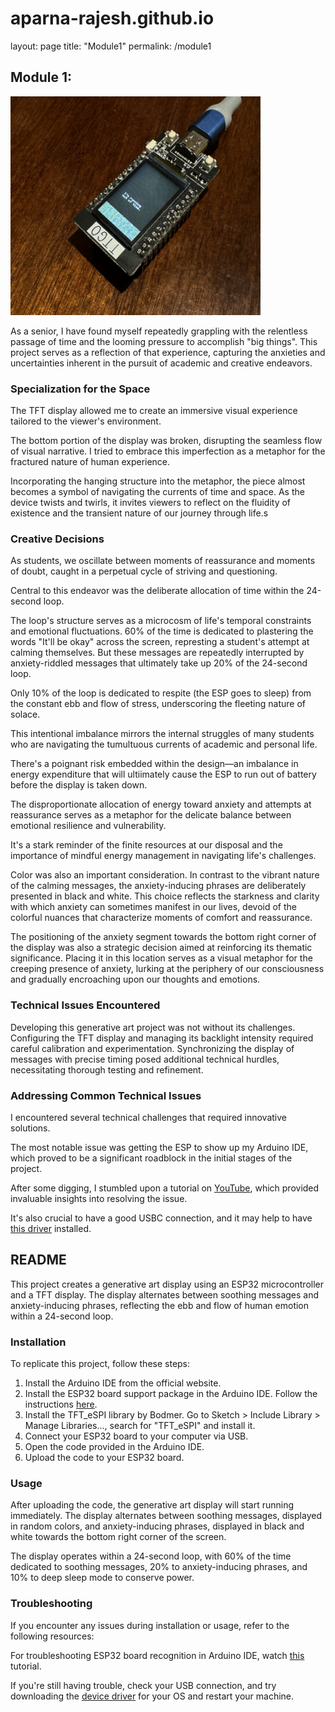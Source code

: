 # aparna-rajesh.github.io

layout: page
title: "Module1"
permalink: /module1

## Module 1:
<a href="https://youtu.be/vUEu3yvQ8Dk">
    <img src="IMG_5481.png" alt="Link to Demo" width="400" height="350">
</a>



As a senior, I have found myself repeatedly grappling with the relentless passage of time and the looming pressure to accomplish "big things". This project serves as a reflection of that experience, capturing the anxieties and uncertainties inherent in the pursuit of academic and creative endeavors.

### Specialization for the Space
The TFT display allowed me to create an immersive visual experience tailored to the viewer's environment. 

The bottom portion of the display was broken, disrupting the seamless flow of visual narrative. I tried to embrace this imperfection as a metaphor for the fractured nature of human experience.

Incorporating the hanging structure into the metaphor, the piece almost becomes a symbol of navigating the currents of time and space. As the device twists and twirls, it invites viewers to reflect on the fluidity of existence and the transient nature of our journey through life.s

### Creative Decisions
As students, we oscillate between moments of reassurance and moments of doubt, caught in a perpetual cycle of striving and questioning.

Central to this endeavor was the deliberate allocation of time within the 24-second loop.

The loop's structure serves as a microcosm of life's temporal constraints and emotional fluctuations. 60% of the time is dedicated to plastering the words "It'll be okay" across the screen, represting a student's attempt at calming themselves. But these messages are repeatedly interrupted by anxiety-riddled messages that ultimately take up 20% of the 24-second loop. 

Only 10% of the loop is dedicated to respite (the ESP goes to sleep) from the constant ebb and flow of stress, underscoring the fleeting nature of solace.

This intentional imbalance mirrors the internal struggles of many students who are navigating the tumultuous currents of academic and personal life. 

There's a poignant risk embedded within the design—an imbalance in energy expenditure that will ultiimately cause the ESP to run out of battery before the display is taken down.

The disproportionate allocation of energy toward anxiety and attempts at reassurance serves as a metaphor for the delicate balance between emotional resilience and vulnerability. 

It's a stark reminder of the finite resources at our disposal and the importance of mindful energy management in navigating life's challenges.

Color was also an important consideration. In contrast to the vibrant nature of the calming messages, the anxiety-inducing phrases are deliberately presented in black and white. This choice reflects the starkness and clarity with which anxiety can sometimes manifest in our lives, devoid of the colorful nuances that characterize moments of comfort and reassurance.

The positioning of the anxiety segment towards the bottom right corner of the display was also a strategic decision aimed at reinforcing its thematic significance. Placing it in this location serves as a visual metaphor for the creeping presence of anxiety, lurking at the periphery of our consciousness and gradually encroaching upon our thoughts and emotions.

### Technical Issues Encountered
Developing this generative art project was not without its challenges. Configuring the TFT display and managing its backlight intensity required careful calibration and experimentation. Synchronizing the display of messages with precise timing posed additional technical hurdles, necessitating thorough testing and refinement.

### Addressing Common Technical Issues
I encountered several technical challenges that required innovative solutions. 

The most notable issue was getting the ESP to show up my Arduino IDE, which proved to be a significant roadblock in the initial stages of the project.

After some digging, I stumbled upon a tutorial on [YouTube](https://www.youtube.com/watch?v=b8254--ibmM), which provided invaluable insights into resolving the issue.

It's also crucial to have a good USBC connection, and it may help to have [this driver](https://www.silabs.com/developers/usb-to-uart-bridge-vcp-drivers?tab=downloads) installed. 

## README
This project creates a generative art display using an ESP32 microcontroller and a TFT display. The display alternates between soothing messages and anxiety-inducing phrases, reflecting the ebb and flow of human emotion within a 24-second loop.

### Installation
To replicate this project, follow these steps:

1. Install the Arduino IDE from the official website.
2. Install the ESP32 board support package in the Arduino IDE. Follow the instructions [here](https://youtu.be/adLUgmCJKnM).
3. Install the TFT_eSPI library by Bodmer. Go to Sketch > Include Library > Manage Libraries..., search for "TFT_eSPI" and install it.
4. Connect your ESP32 board to your computer via USB.
5. Open the code provided in the Arduino IDE.
6. Upload the code to your ESP32 board.

### Usage
After uploading the code, the generative art display will start running immediately. The display alternates between soothing messages, displayed in random colors, and anxiety-inducing phrases, displayed in black and white towards the bottom right corner of the screen.

The display operates within a 24-second loop, with 60% of the time dedicated to soothing messages, 20% to anxiety-inducing phrases, and 10% to deep sleep mode to conserve power.

### Troubleshooting
If you encounter any issues during installation or usage, refer to the following resources:

For troubleshooting ESP32 board recognition in Arduino IDE, watch [this](https://www.youtube.com/watch?v=b8254--ibmM) tutorial.

If you're still having trouble, check your USB connection, and try downloading the [device driver](https://www.silabs.com/developers/usb-to-uart-bridge-vcp-drivers?tab=downloads) for your OS and restart your machine.